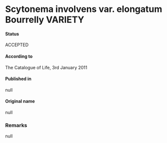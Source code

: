 Scytonema involvens var. elongatum Bourrelly VARIETY
=======

#### Status
ACCEPTED

#### According to
The Catalogue of Life, 3rd January 2011

#### Published in
null

#### Original name
null

### Remarks
null